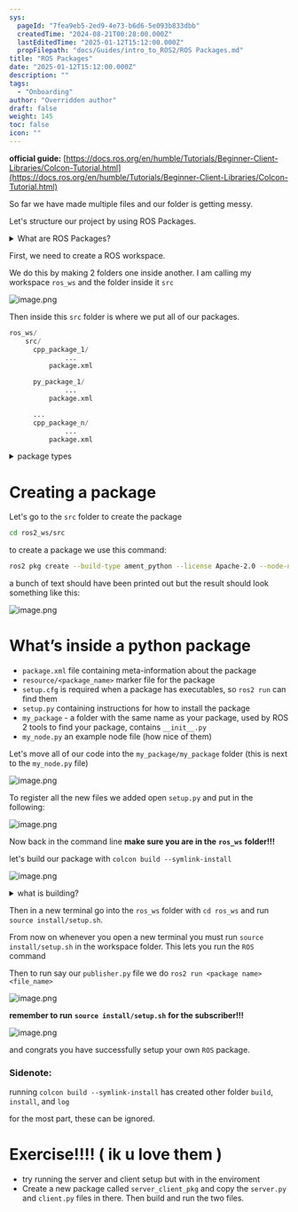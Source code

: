 ```yaml
---
sys:
  pageId: "7fea9eb5-2ed9-4e73-b6d6-5e093b833dbb"
  createdTime: "2024-08-21T00:28:00.000Z"
  lastEditedTime: "2025-01-12T15:12:00.000Z"
  propFilepath: "docs/Guides/intro_to_ROS2/ROS Packages.md"
title: "ROS Packages"
date: "2025-01-12T15:12:00.000Z"
description: ""
tags:
  - "Onboarding"
author: "Overridden author"
draft: false
weight: 145
toc: false
icon: ""
---
```


**official guide:** [https://docs.ros.org/en/humble/Tutorials/Beginner-Client-Libraries/Colcon-Tutorial.html](https://docs.ros.org/en/humble/Tutorials/Beginner-Client-Libraries/Colcon-Tutorial.html)

So far we have made multiple files and our folder is getting messy.

Let's structure our project by using ROS Packages.

<details>

<summary>What are ROS Packages?</summary>

ROS Packages are, as the name implies, packages of code that are highly sharable between ROS developers.

They consist of a folder, `package.xml` file, and source code

```python
      cpp_package_1/
		      ... imagine much code files here ..
          package.xml
```

</details>

First, we need to create a ROS workspace.

We do this by making 2 folders one inside another. I am calling my workspace `ros_ws` and the folder inside it `src`

![image.png](https://prod-files-secure.s3.us-west-2.amazonaws.com/d518164a-d88e-44d1-a4ee-3adb3bd8bce0/70706947-fd18-4537-a67b-e12946812d31/image.png?X-Amz-Algorithm=AWS4-HMAC-SHA256&X-Amz-Content-Sha256=UNSIGNED-PAYLOAD&X-Amz-Credential=ASIAZI2LB466QB5DKCPG%2F20250417%2Fus-west-2%2Fs3%2Faws4_request&X-Amz-Date=20250417T050915Z&X-Amz-Expires=3600&X-Amz-Security-Token=IQoJb3JpZ2luX2VjEM3%2F%2F%2F%2F%2F%2F%2F%2F%2F%2FwEaCXVzLXdlc3QtMiJIMEYCIQD0FSvqXKbg4aLTxys4gftNXscL218osIz2WV9jJQ45ZAIhAIYIagr0qFtczUNoAigutjlW4MfkhvdSbzlEnlek%2BJEGKv8DCFYQABoMNjM3NDIzMTgzODA1IgzkJAPBybNjq88Nttcq3APsTVArKnmgL5QFhxtC5khFq3aOsPYoQDiKIcIXfk6PqQCuGl99XvPZLFqrg4ytuOjeOtSXCwTIwr1j9AbF0Wgt4zd6snpFtHCpaoD6%2FijXzZIWPBDhjf7a8imZEB0DTrof1q10WUjSkee2D%2BqRCo1Dm66uZU2FpkBJKP2XR9H0%2BJq8aKzaNK%2BKqlu28wsVxjsbi8i2qKaRbYORW%2BSv7S4otb7nBjJNkswCBIxVYvY7bOpmqB9NtTti69KATuPNf%2FcPmMvqH0ApOqfFfzm%2FYvC0sUOgbL2bJGMGMCPqe4dZNYfFXVcRZK1yC7rX8sVJMTDpROg5DMhIQpc3rguwu8R9xWtFufVKkW29Q6fwPEuabKOuniji3HmV%2Bw1hZIwgWizTMVyxHIYEUtfKAKzd6yGvpfBZOHYzI%2F1zJFUPyOkCIXyHw35WgE%2FCkWlymxq1kBbykwxXboeNn6QWzZHo1nb4iS7VXEadrKAbSnr9%2FifdzVM4rDrUJQJDFDt%2F0AKOee1IPlrQm7bZzdO9LVgHRK2bOBPvmuS78%2B9WKC0dnQdmVdlHhxy%2B7YuxceR0NYhQ9%2B7ONGEqMbb7ZW8Kc4%2FnLr2B%2F59CCPEXO4W1X5CnvrRiVdQS0OWNVgUrcOSAKzC6lILABjqkAc9CsP4ErI5C5zoYn3FF7WIhHVrmtkzenLNRnZzIuVQF56MubXeP5mLh%2BsTInYJqiNlYSEUmA002buV%2FroJVsi9Qm6DzIz1LgTi0xlpkVWEjw0Bqdd8hoV3XIeLuKB5n2uxpqkzZDiZotG4Culq7DUGFgq92Bfy%2F5QGCabTvVHqPJ1op%2BnUmnjuNFAGb9yA%2BTV1MBi0zhsIe2eioq6lFJZADhOhC&X-Amz-Signature=517e6b439ebc5d27596e669ee036ccb9fef91b75cb54bacf9eaf2d1ef6992228&X-Amz-SignedHeaders=host&x-id=GetObject)

Then inside this `src` folder is where we put all of our packages.

```python
ros_ws/
    src/
      cpp_package_1/
		      ...
          package.xml

      py_package_1/
		      ...
          package.xml

      ...
      cpp_package_n/
		      ...
          package.xml

```

<details>

<summary>package types</summary>

packages can be either `C++` or python.

the intern file structure is different for each but for this guide we will stick to creating python packages

</details>

# Creating a package

Let's go to the `src` folder to create the package

```bash
cd ros2_ws/src
```

to create a package we use this command:

```bash
ros2 pkg create --build-type ament_python --license Apache-2.0 --node-name my_node my_package
```

a bunch of text should have been printed out but the result should look something like this:

![image.png](https://prod-files-secure.s3.us-west-2.amazonaws.com/d518164a-d88e-44d1-a4ee-3adb3bd8bce0/e6cf1e3f-8512-4a3e-b131-079f800bf3e8/image.png?X-Amz-Algorithm=AWS4-HMAC-SHA256&X-Amz-Content-Sha256=UNSIGNED-PAYLOAD&X-Amz-Credential=ASIAZI2LB466QB5DKCPG%2F20250417%2Fus-west-2%2Fs3%2Faws4_request&X-Amz-Date=20250417T050915Z&X-Amz-Expires=3600&X-Amz-Security-Token=IQoJb3JpZ2luX2VjEM3%2F%2F%2F%2F%2F%2F%2F%2F%2F%2FwEaCXVzLXdlc3QtMiJIMEYCIQD0FSvqXKbg4aLTxys4gftNXscL218osIz2WV9jJQ45ZAIhAIYIagr0qFtczUNoAigutjlW4MfkhvdSbzlEnlek%2BJEGKv8DCFYQABoMNjM3NDIzMTgzODA1IgzkJAPBybNjq88Nttcq3APsTVArKnmgL5QFhxtC5khFq3aOsPYoQDiKIcIXfk6PqQCuGl99XvPZLFqrg4ytuOjeOtSXCwTIwr1j9AbF0Wgt4zd6snpFtHCpaoD6%2FijXzZIWPBDhjf7a8imZEB0DTrof1q10WUjSkee2D%2BqRCo1Dm66uZU2FpkBJKP2XR9H0%2BJq8aKzaNK%2BKqlu28wsVxjsbi8i2qKaRbYORW%2BSv7S4otb7nBjJNkswCBIxVYvY7bOpmqB9NtTti69KATuPNf%2FcPmMvqH0ApOqfFfzm%2FYvC0sUOgbL2bJGMGMCPqe4dZNYfFXVcRZK1yC7rX8sVJMTDpROg5DMhIQpc3rguwu8R9xWtFufVKkW29Q6fwPEuabKOuniji3HmV%2Bw1hZIwgWizTMVyxHIYEUtfKAKzd6yGvpfBZOHYzI%2F1zJFUPyOkCIXyHw35WgE%2FCkWlymxq1kBbykwxXboeNn6QWzZHo1nb4iS7VXEadrKAbSnr9%2FifdzVM4rDrUJQJDFDt%2F0AKOee1IPlrQm7bZzdO9LVgHRK2bOBPvmuS78%2B9WKC0dnQdmVdlHhxy%2B7YuxceR0NYhQ9%2B7ONGEqMbb7ZW8Kc4%2FnLr2B%2F59CCPEXO4W1X5CnvrRiVdQS0OWNVgUrcOSAKzC6lILABjqkAc9CsP4ErI5C5zoYn3FF7WIhHVrmtkzenLNRnZzIuVQF56MubXeP5mLh%2BsTInYJqiNlYSEUmA002buV%2FroJVsi9Qm6DzIz1LgTi0xlpkVWEjw0Bqdd8hoV3XIeLuKB5n2uxpqkzZDiZotG4Culq7DUGFgq92Bfy%2F5QGCabTvVHqPJ1op%2BnUmnjuNFAGb9yA%2BTV1MBi0zhsIe2eioq6lFJZADhOhC&X-Amz-Signature=805bc33ab39a29fc77bc02e385c055e568425f11d98207035b72bcf350cee6bb&X-Amz-SignedHeaders=host&x-id=GetObject)

# What’s inside a python package

- `package.xml` file containing meta-information about the package
- `resource/<package_name>` marker file for the package
- `setup.cfg` is required when a package has executables, so `ros2 run` can find them
- `setup.py` containing instructions for how to install the package
- `my_package` - a folder with the same name as your package, used by ROS 2 tools to find your package, contains `__init__.py`
- `my_node.py` an example node file (how nice of them)

Let's move all of our code into the `my_package/my_package` folder (this is next to the `my_node.py` file)

![image.png](https://prod-files-secure.s3.us-west-2.amazonaws.com/d518164a-d88e-44d1-a4ee-3adb3bd8bce0/9ce58f11-0da9-4d3e-b86d-506a9685d378/image.png?X-Amz-Algorithm=AWS4-HMAC-SHA256&X-Amz-Content-Sha256=UNSIGNED-PAYLOAD&X-Amz-Credential=ASIAZI2LB466QB5DKCPG%2F20250417%2Fus-west-2%2Fs3%2Faws4_request&X-Amz-Date=20250417T050915Z&X-Amz-Expires=3600&X-Amz-Security-Token=IQoJb3JpZ2luX2VjEM3%2F%2F%2F%2F%2F%2F%2F%2F%2F%2FwEaCXVzLXdlc3QtMiJIMEYCIQD0FSvqXKbg4aLTxys4gftNXscL218osIz2WV9jJQ45ZAIhAIYIagr0qFtczUNoAigutjlW4MfkhvdSbzlEnlek%2BJEGKv8DCFYQABoMNjM3NDIzMTgzODA1IgzkJAPBybNjq88Nttcq3APsTVArKnmgL5QFhxtC5khFq3aOsPYoQDiKIcIXfk6PqQCuGl99XvPZLFqrg4ytuOjeOtSXCwTIwr1j9AbF0Wgt4zd6snpFtHCpaoD6%2FijXzZIWPBDhjf7a8imZEB0DTrof1q10WUjSkee2D%2BqRCo1Dm66uZU2FpkBJKP2XR9H0%2BJq8aKzaNK%2BKqlu28wsVxjsbi8i2qKaRbYORW%2BSv7S4otb7nBjJNkswCBIxVYvY7bOpmqB9NtTti69KATuPNf%2FcPmMvqH0ApOqfFfzm%2FYvC0sUOgbL2bJGMGMCPqe4dZNYfFXVcRZK1yC7rX8sVJMTDpROg5DMhIQpc3rguwu8R9xWtFufVKkW29Q6fwPEuabKOuniji3HmV%2Bw1hZIwgWizTMVyxHIYEUtfKAKzd6yGvpfBZOHYzI%2F1zJFUPyOkCIXyHw35WgE%2FCkWlymxq1kBbykwxXboeNn6QWzZHo1nb4iS7VXEadrKAbSnr9%2FifdzVM4rDrUJQJDFDt%2F0AKOee1IPlrQm7bZzdO9LVgHRK2bOBPvmuS78%2B9WKC0dnQdmVdlHhxy%2B7YuxceR0NYhQ9%2B7ONGEqMbb7ZW8Kc4%2FnLr2B%2F59CCPEXO4W1X5CnvrRiVdQS0OWNVgUrcOSAKzC6lILABjqkAc9CsP4ErI5C5zoYn3FF7WIhHVrmtkzenLNRnZzIuVQF56MubXeP5mLh%2BsTInYJqiNlYSEUmA002buV%2FroJVsi9Qm6DzIz1LgTi0xlpkVWEjw0Bqdd8hoV3XIeLuKB5n2uxpqkzZDiZotG4Culq7DUGFgq92Bfy%2F5QGCabTvVHqPJ1op%2BnUmnjuNFAGb9yA%2BTV1MBi0zhsIe2eioq6lFJZADhOhC&X-Amz-Signature=ba05e44cf0abec97ccd7f514610cc22990f11e909f8d1fc1085813b5b5223741&X-Amz-SignedHeaders=host&x-id=GetObject)

To register all the new files we added open `setup.py` and put in the following:

![image.png](https://prod-files-secure.s3.us-west-2.amazonaws.com/d518164a-d88e-44d1-a4ee-3adb3bd8bce0/1cd7c262-4cae-4496-9d75-c178537d24a2/image.png?X-Amz-Algorithm=AWS4-HMAC-SHA256&X-Amz-Content-Sha256=UNSIGNED-PAYLOAD&X-Amz-Credential=ASIAZI2LB466QB5DKCPG%2F20250417%2Fus-west-2%2Fs3%2Faws4_request&X-Amz-Date=20250417T050915Z&X-Amz-Expires=3600&X-Amz-Security-Token=IQoJb3JpZ2luX2VjEM3%2F%2F%2F%2F%2F%2F%2F%2F%2F%2FwEaCXVzLXdlc3QtMiJIMEYCIQD0FSvqXKbg4aLTxys4gftNXscL218osIz2WV9jJQ45ZAIhAIYIagr0qFtczUNoAigutjlW4MfkhvdSbzlEnlek%2BJEGKv8DCFYQABoMNjM3NDIzMTgzODA1IgzkJAPBybNjq88Nttcq3APsTVArKnmgL5QFhxtC5khFq3aOsPYoQDiKIcIXfk6PqQCuGl99XvPZLFqrg4ytuOjeOtSXCwTIwr1j9AbF0Wgt4zd6snpFtHCpaoD6%2FijXzZIWPBDhjf7a8imZEB0DTrof1q10WUjSkee2D%2BqRCo1Dm66uZU2FpkBJKP2XR9H0%2BJq8aKzaNK%2BKqlu28wsVxjsbi8i2qKaRbYORW%2BSv7S4otb7nBjJNkswCBIxVYvY7bOpmqB9NtTti69KATuPNf%2FcPmMvqH0ApOqfFfzm%2FYvC0sUOgbL2bJGMGMCPqe4dZNYfFXVcRZK1yC7rX8sVJMTDpROg5DMhIQpc3rguwu8R9xWtFufVKkW29Q6fwPEuabKOuniji3HmV%2Bw1hZIwgWizTMVyxHIYEUtfKAKzd6yGvpfBZOHYzI%2F1zJFUPyOkCIXyHw35WgE%2FCkWlymxq1kBbykwxXboeNn6QWzZHo1nb4iS7VXEadrKAbSnr9%2FifdzVM4rDrUJQJDFDt%2F0AKOee1IPlrQm7bZzdO9LVgHRK2bOBPvmuS78%2B9WKC0dnQdmVdlHhxy%2B7YuxceR0NYhQ9%2B7ONGEqMbb7ZW8Kc4%2FnLr2B%2F59CCPEXO4W1X5CnvrRiVdQS0OWNVgUrcOSAKzC6lILABjqkAc9CsP4ErI5C5zoYn3FF7WIhHVrmtkzenLNRnZzIuVQF56MubXeP5mLh%2BsTInYJqiNlYSEUmA002buV%2FroJVsi9Qm6DzIz1LgTi0xlpkVWEjw0Bqdd8hoV3XIeLuKB5n2uxpqkzZDiZotG4Culq7DUGFgq92Bfy%2F5QGCabTvVHqPJ1op%2BnUmnjuNFAGb9yA%2BTV1MBi0zhsIe2eioq6lFJZADhOhC&X-Amz-Signature=96cc210caa2b9224a4dddac051cb02d5aafc2374041d574b3958fc564a90ba80&X-Amz-SignedHeaders=host&x-id=GetObject)

Now back in the command line **make sure you are in the** **`ros_ws`** **folder!!!**

let's build our package with `colcon build --symlink-install`

![image.png](https://prod-files-secure.s3.us-west-2.amazonaws.com/d518164a-d88e-44d1-a4ee-3adb3bd8bce0/2f2a0d27-b173-48fd-b189-5f5c0ce65619/image.png?X-Amz-Algorithm=AWS4-HMAC-SHA256&X-Amz-Content-Sha256=UNSIGNED-PAYLOAD&X-Amz-Credential=ASIAZI2LB466QB5DKCPG%2F20250417%2Fus-west-2%2Fs3%2Faws4_request&X-Amz-Date=20250417T050915Z&X-Amz-Expires=3600&X-Amz-Security-Token=IQoJb3JpZ2luX2VjEM3%2F%2F%2F%2F%2F%2F%2F%2F%2F%2FwEaCXVzLXdlc3QtMiJIMEYCIQD0FSvqXKbg4aLTxys4gftNXscL218osIz2WV9jJQ45ZAIhAIYIagr0qFtczUNoAigutjlW4MfkhvdSbzlEnlek%2BJEGKv8DCFYQABoMNjM3NDIzMTgzODA1IgzkJAPBybNjq88Nttcq3APsTVArKnmgL5QFhxtC5khFq3aOsPYoQDiKIcIXfk6PqQCuGl99XvPZLFqrg4ytuOjeOtSXCwTIwr1j9AbF0Wgt4zd6snpFtHCpaoD6%2FijXzZIWPBDhjf7a8imZEB0DTrof1q10WUjSkee2D%2BqRCo1Dm66uZU2FpkBJKP2XR9H0%2BJq8aKzaNK%2BKqlu28wsVxjsbi8i2qKaRbYORW%2BSv7S4otb7nBjJNkswCBIxVYvY7bOpmqB9NtTti69KATuPNf%2FcPmMvqH0ApOqfFfzm%2FYvC0sUOgbL2bJGMGMCPqe4dZNYfFXVcRZK1yC7rX8sVJMTDpROg5DMhIQpc3rguwu8R9xWtFufVKkW29Q6fwPEuabKOuniji3HmV%2Bw1hZIwgWizTMVyxHIYEUtfKAKzd6yGvpfBZOHYzI%2F1zJFUPyOkCIXyHw35WgE%2FCkWlymxq1kBbykwxXboeNn6QWzZHo1nb4iS7VXEadrKAbSnr9%2FifdzVM4rDrUJQJDFDt%2F0AKOee1IPlrQm7bZzdO9LVgHRK2bOBPvmuS78%2B9WKC0dnQdmVdlHhxy%2B7YuxceR0NYhQ9%2B7ONGEqMbb7ZW8Kc4%2FnLr2B%2F59CCPEXO4W1X5CnvrRiVdQS0OWNVgUrcOSAKzC6lILABjqkAc9CsP4ErI5C5zoYn3FF7WIhHVrmtkzenLNRnZzIuVQF56MubXeP5mLh%2BsTInYJqiNlYSEUmA002buV%2FroJVsi9Qm6DzIz1LgTi0xlpkVWEjw0Bqdd8hoV3XIeLuKB5n2uxpqkzZDiZotG4Culq7DUGFgq92Bfy%2F5QGCabTvVHqPJ1op%2BnUmnjuNFAGb9yA%2BTV1MBi0zhsIe2eioq6lFJZADhOhC&X-Amz-Signature=81267df964efd6ddbed77afcff93e99219f465303c3ee0d21bdb64153c3de82d&X-Amz-SignedHeaders=host&x-id=GetObject)

<details>

<summary>what is building?</summary>

if you are a CS major at Rose-Hulman you will learn the answer to this in CSSE132

but TLDR; is it combines all the code files into one program that can be run easily 

</details>

Then in a new terminal go into the `ros_ws` folder with `cd ros_ws` and run `source install/setup.sh`. 

From now on whenever you open a new terminal you must run `source install/setup.sh` in the workspace folder. This lets you run the `ROS` command

Then to run say our `publisher.py` file we do `ros2 run <package name> <file_name>`

![image.png](https://prod-files-secure.s3.us-west-2.amazonaws.com/d518164a-d88e-44d1-a4ee-3adb3bd8bce0/4f4b1219-3a44-4632-aa0a-ce3471699f59/image.png?X-Amz-Algorithm=AWS4-HMAC-SHA256&X-Amz-Content-Sha256=UNSIGNED-PAYLOAD&X-Amz-Credential=ASIAZI2LB466QB5DKCPG%2F20250417%2Fus-west-2%2Fs3%2Faws4_request&X-Amz-Date=20250417T050915Z&X-Amz-Expires=3600&X-Amz-Security-Token=IQoJb3JpZ2luX2VjEM3%2F%2F%2F%2F%2F%2F%2F%2F%2F%2FwEaCXVzLXdlc3QtMiJIMEYCIQD0FSvqXKbg4aLTxys4gftNXscL218osIz2WV9jJQ45ZAIhAIYIagr0qFtczUNoAigutjlW4MfkhvdSbzlEnlek%2BJEGKv8DCFYQABoMNjM3NDIzMTgzODA1IgzkJAPBybNjq88Nttcq3APsTVArKnmgL5QFhxtC5khFq3aOsPYoQDiKIcIXfk6PqQCuGl99XvPZLFqrg4ytuOjeOtSXCwTIwr1j9AbF0Wgt4zd6snpFtHCpaoD6%2FijXzZIWPBDhjf7a8imZEB0DTrof1q10WUjSkee2D%2BqRCo1Dm66uZU2FpkBJKP2XR9H0%2BJq8aKzaNK%2BKqlu28wsVxjsbi8i2qKaRbYORW%2BSv7S4otb7nBjJNkswCBIxVYvY7bOpmqB9NtTti69KATuPNf%2FcPmMvqH0ApOqfFfzm%2FYvC0sUOgbL2bJGMGMCPqe4dZNYfFXVcRZK1yC7rX8sVJMTDpROg5DMhIQpc3rguwu8R9xWtFufVKkW29Q6fwPEuabKOuniji3HmV%2Bw1hZIwgWizTMVyxHIYEUtfKAKzd6yGvpfBZOHYzI%2F1zJFUPyOkCIXyHw35WgE%2FCkWlymxq1kBbykwxXboeNn6QWzZHo1nb4iS7VXEadrKAbSnr9%2FifdzVM4rDrUJQJDFDt%2F0AKOee1IPlrQm7bZzdO9LVgHRK2bOBPvmuS78%2B9WKC0dnQdmVdlHhxy%2B7YuxceR0NYhQ9%2B7ONGEqMbb7ZW8Kc4%2FnLr2B%2F59CCPEXO4W1X5CnvrRiVdQS0OWNVgUrcOSAKzC6lILABjqkAc9CsP4ErI5C5zoYn3FF7WIhHVrmtkzenLNRnZzIuVQF56MubXeP5mLh%2BsTInYJqiNlYSEUmA002buV%2FroJVsi9Qm6DzIz1LgTi0xlpkVWEjw0Bqdd8hoV3XIeLuKB5n2uxpqkzZDiZotG4Culq7DUGFgq92Bfy%2F5QGCabTvVHqPJ1op%2BnUmnjuNFAGb9yA%2BTV1MBi0zhsIe2eioq6lFJZADhOhC&X-Amz-Signature=7592afab50e4dcd7b34630103525ccea7d6f66d03014a9d7d3dad0642bb2896a&X-Amz-SignedHeaders=host&x-id=GetObject)

**remember to run** **`source install/setup.sh`** **for the subscriber!!!**

![image.png](https://prod-files-secure.s3.us-west-2.amazonaws.com/d518164a-d88e-44d1-a4ee-3adb3bd8bce0/02121119-dad4-49ec-8356-c956108b4243/image.png?X-Amz-Algorithm=AWS4-HMAC-SHA256&X-Amz-Content-Sha256=UNSIGNED-PAYLOAD&X-Amz-Credential=ASIAZI2LB466QB5DKCPG%2F20250417%2Fus-west-2%2Fs3%2Faws4_request&X-Amz-Date=20250417T050915Z&X-Amz-Expires=3600&X-Amz-Security-Token=IQoJb3JpZ2luX2VjEM3%2F%2F%2F%2F%2F%2F%2F%2F%2F%2FwEaCXVzLXdlc3QtMiJIMEYCIQD0FSvqXKbg4aLTxys4gftNXscL218osIz2WV9jJQ45ZAIhAIYIagr0qFtczUNoAigutjlW4MfkhvdSbzlEnlek%2BJEGKv8DCFYQABoMNjM3NDIzMTgzODA1IgzkJAPBybNjq88Nttcq3APsTVArKnmgL5QFhxtC5khFq3aOsPYoQDiKIcIXfk6PqQCuGl99XvPZLFqrg4ytuOjeOtSXCwTIwr1j9AbF0Wgt4zd6snpFtHCpaoD6%2FijXzZIWPBDhjf7a8imZEB0DTrof1q10WUjSkee2D%2BqRCo1Dm66uZU2FpkBJKP2XR9H0%2BJq8aKzaNK%2BKqlu28wsVxjsbi8i2qKaRbYORW%2BSv7S4otb7nBjJNkswCBIxVYvY7bOpmqB9NtTti69KATuPNf%2FcPmMvqH0ApOqfFfzm%2FYvC0sUOgbL2bJGMGMCPqe4dZNYfFXVcRZK1yC7rX8sVJMTDpROg5DMhIQpc3rguwu8R9xWtFufVKkW29Q6fwPEuabKOuniji3HmV%2Bw1hZIwgWizTMVyxHIYEUtfKAKzd6yGvpfBZOHYzI%2F1zJFUPyOkCIXyHw35WgE%2FCkWlymxq1kBbykwxXboeNn6QWzZHo1nb4iS7VXEadrKAbSnr9%2FifdzVM4rDrUJQJDFDt%2F0AKOee1IPlrQm7bZzdO9LVgHRK2bOBPvmuS78%2B9WKC0dnQdmVdlHhxy%2B7YuxceR0NYhQ9%2B7ONGEqMbb7ZW8Kc4%2FnLr2B%2F59CCPEXO4W1X5CnvrRiVdQS0OWNVgUrcOSAKzC6lILABjqkAc9CsP4ErI5C5zoYn3FF7WIhHVrmtkzenLNRnZzIuVQF56MubXeP5mLh%2BsTInYJqiNlYSEUmA002buV%2FroJVsi9Qm6DzIz1LgTi0xlpkVWEjw0Bqdd8hoV3XIeLuKB5n2uxpqkzZDiZotG4Culq7DUGFgq92Bfy%2F5QGCabTvVHqPJ1op%2BnUmnjuNFAGb9yA%2BTV1MBi0zhsIe2eioq6lFJZADhOhC&X-Amz-Signature=02f56c205a7401895223cf3dffe6ad15038472b3ee996cdf8ceaf0c8d168acc9&X-Amz-SignedHeaders=host&x-id=GetObject)

and congrats you have successfully setup your own `ROS` package.

### Sidenote:

running `colcon build --symlink-install` has created other folder `build`, `install`, and `log`

for the most part, these can be ignored.

# Exercise!!!! ( ik u love them )

- try running the server and client setup but with in the enviroment
- Create a new package called `server_client_pkg` and copy the `server.py` and `client.py` files in there. Then build and run the two files.
